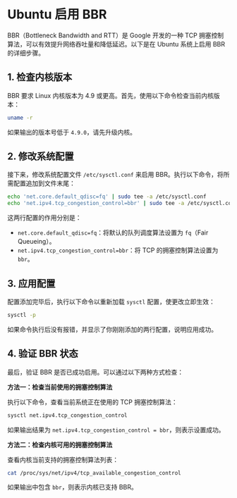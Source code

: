 # Ubuntu 启用 BBR

BBR（Bottleneck Bandwidth and RTT）是 Google 开发的一种 TCP 拥塞控制算法，可以有效提升网络吞吐量和降低延迟。以下是在 Ubuntu 系统上启用 BBR 的详细步骤。

## 1. 检查内核版本

BBR 要求 Linux 内核版本为 4.9 或更高。首先，使用以下命令检查当前内核版本：
```bash
uname -r
```
如果输出的版本号低于 `4.9.0`，请先升级内核。

## 2. 修改系统配置

接下来，修改系统配置文件 `/etc/sysctl.conf` 来启用 BBR。执行以下命令，将所需配置追加到文件末尾：
```bash
echo 'net.core.default_qdisc=fq' | sudo tee -a /etc/sysctl.conf
echo 'net.ipv4.tcp_congestion_control=bbr' | sudo tee -a /etc/sysctl.conf
```
这两行配置的作用分别是：
*   `net.core.default_qdisc=fq`：将默认的队列调度算法设置为 `fq`（Fair Queueing）。
*   `net.ipv4.tcp_congestion_control=bbr`：将 TCP 的拥塞控制算法设置为 `bbr`。

## 3. 应用配置

配置添加完毕后，执行以下命令以重新加载 `sysctl` 配置，使更改立即生效：
```bash
sysctl -p
```
如果命令执行后没有报错，并显示了你刚刚添加的两行配置，说明应用成功。

## 4. 验证 BBR 状态

最后，验证 BBR 是否已成功启用。可以通过以下两种方式检查：

**方法一：检查当前使用的拥塞控制算法**

执行以下命令，查看当前系统正在使用的 TCP 拥塞控制算法：
```bash
sysctl net.ipv4.tcp_congestion_control
```
如果输出结果为 `net.ipv4.tcp_congestion_control = bbr`，则表示设置成功。

**方法二：检查内核可用的拥塞控制算法**

查看内核当前支持的拥塞控制算法列表：
```bash
cat /proc/sys/net/ipv4/tcp_available_congestion_control
```
如果输出中包含 `bbr`，则表示内核已支持 BBR。